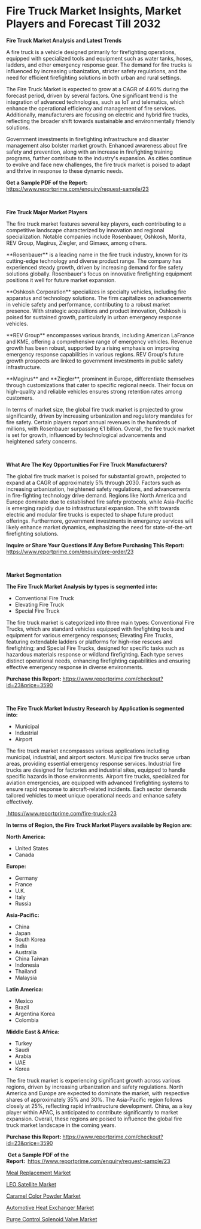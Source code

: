 <p><h1>Fire Truck Market Insights, Market Players and Forecast Till 2032</h1></p><p><strong>Fire Truck Market Analysis and Latest Trends</strong></p>
<p><p>A fire truck is a vehicle designed primarily for firefighting operations, equipped with specialized tools and equipment such as water tanks, hoses, ladders, and other emergency response gear. The demand for fire trucks is influenced by increasing urbanization, stricter safety regulations, and the need for efficient firefighting solutions in both urban and rural settings.</p><p>The Fire Truck Market is expected to grow at a CAGR of 4.60% during the forecast period, driven by several factors. One significant trend is the integration of advanced technologies, such as IoT and telematics, which enhance the operational efficiency and management of fire services. Additionally, manufacturers are focusing on electric and hybrid fire trucks, reflecting the broader shift towards sustainable and environmentally friendly solutions.</p><p>Government investments in firefighting infrastructure and disaster management also bolster market growth. Enhanced awareness about fire safety and prevention, along with an increase in firefighting training programs, further contribute to the industry's expansion. As cities continue to evolve and face new challenges, the fire truck market is poised to adapt and thrive in response to these dynamic needs.</p></p>
<p><strong>Get a Sample PDF of the Report:&nbsp;</strong> <a href="https://www.reportprime.com/enquiry/request-sample/23?utm_campaign=2241&utm_medium=2&utm_source=Github&utm_content=ia&utm_term=17032025&utm_id=fire-truck">https://www.reportprime.com/enquiry/request-sample/23</a></p>
<p>&nbsp;</p>
<p><strong>Fire Truck Major Market Players</strong></p>
<p><p>The fire truck market features several key players, each contributing to a competitive landscape characterized by innovation and regional specialization. Notable companies include Rosenbauer, Oshkosh, Morita, REV Group, Magirus, Ziegler, and Gimaex, among others.</p><p>**Rosenbauer** is a leading name in the fire truck industry, known for its cutting-edge technology and diverse product range. The company has experienced steady growth, driven by increasing demand for fire safety solutions globally. Rosenbauer's focus on innovative firefighting equipment positions it well for future market expansion.</p><p>**Oshkosh Corporation** specializes in specialty vehicles, including fire apparatus and technology solutions. The firm capitalizes on advancements in vehicle safety and performance, contributing to a robust market presence. With strategic acquisitions and product innovation, Oshkosh is poised for sustained growth, particularly in urban emergency response vehicles.</p><p>**REV Group** encompasses various brands, including American LaFrance and KME, offering a comprehensive range of emergency vehicles. Revenue growth has been robust, supported by a rising emphasis on improving emergency response capabilities in various regions. REV Group's future growth prospects are linked to government investments in public safety infrastructure.</p><p>**Magirus** and **Ziegler**, prominent in Europe, differentiate themselves through customizations that cater to specific regional needs. Their focus on high-quality and reliable vehicles ensures strong retention rates among customers.</p><p>In terms of market size, the global fire truck market is projected to grow significantly, driven by increasing urbanization and regulatory mandates for fire safety. Certain players report annual revenues in the hundreds of millions, with Rosenbauer surpassing €1 billion. Overall, the fire truck market is set for growth, influenced by technological advancements and heightened safety concerns.</p></p>
<p>&nbsp;</p>
<p><strong>What Are The Key Opportunities For Fire Truck Manufacturers?</strong></p>
<p><p>The global fire truck market is poised for substantial growth, projected to expand at a CAGR of approximately 5% through 2030. Factors such as increasing urbanization, heightened safety regulations, and advancements in fire-fighting technology drive demand. Regions like North America and Europe dominate due to established fire safety protocols, while Asia-Pacific is emerging rapidly due to infrastructural expansion. The shift towards electric and modular fire trucks is expected to shape future product offerings. Furthermore, government investments in emergency services will likely enhance market dynamics, emphasizing the need for state-of-the-art firefighting solutions.</p></p>
<p><strong>Inquire or Share Your Questions If Any Before Purchasing This Report:</strong> <a href="https://www.reportprime.com/enquiry/pre-order/23?utm_campaign=2241&utm_medium=2&utm_source=Github&utm_content=ia&utm_term=17032025&utm_id=fire-truck">https://www.reportprime.com/enquiry/pre-order/23</a></p>
<p>&nbsp;</p>
<p><strong>Market Segmentation</strong></p>
<p><strong>The Fire Truck Market Analysis by types is segmented into:</strong></p>
<p><ul><li>Conventional Fire Truck</li><li>Elevating Fire Truck</li><li>Special Fire Truck</li></ul></p>
<p><p>The fire truck market is categorized into three main types: Conventional Fire Trucks, which are standard vehicles equipped with firefighting tools and equipment for various emergency responses; Elevating Fire Trucks, featuring extendable ladders or platforms for high-rise rescues and firefighting; and Special Fire Trucks, designed for specific tasks such as hazardous materials response or wildland firefighting. Each type serves distinct operational needs, enhancing firefighting capabilities and ensuring effective emergency response in diverse environments.</p></p>
<p><strong>Purchase this Report:&nbsp;</strong><a href="https://www.reportprime.com/checkout?id=23&price=3590&utm_campaign=2241&utm_medium=2&utm_source=Github&utm_content=ia&utm_term=17032025&utm_id=fire-truck">https://www.reportprime.com/checkout?id=23&price=3590</a></p>
<p>&nbsp;</p>
<p><strong>The Fire Truck Market Industry Research by Application is segmented into:</strong></p>
<p><ul><li>Municipal</li><li>Industrial</li><li>Airport</li></ul></p>
<p><p>The fire truck market encompasses various applications including municipal, industrial, and airport sectors. Municipal fire trucks serve urban areas, providing essential emergency response services. Industrial fire trucks are designed for factories and industrial sites, equipped to handle specific hazards in those environments. Airport fire trucks, specialized for aviation emergencies, are equipped with advanced firefighting systems to ensure rapid response to aircraft-related incidents. Each sector demands tailored vehicles to meet unique operational needs and enhance safety effectively.</p></p>
<p><a href="https://www.reportprime.com/fire-truck-r23?utm_campaign=2241&utm_medium=2&utm_source=Github&utm_content=ia&utm_term=17032025&utm_id=fire-truck">&nbsp;https://www.reportprime.com/fire-truck-r23</a></p>
<p><strong>In terms of Region, the Fire Truck Market Players available by Region are:</strong></p>
<p>
    <p> <strong> North America: </strong>
        <ul>
            <li>United States</li>
            <li>Canada</li>
        </ul>
        </p> 
    <p> <strong> Europe: </strong>
        <ul>
            <li>Germany</li>
            <li>France</li>
            <li>U.K.</li>
            <li>Italy</li>
            <li>Russia</li>
        </ul>
        </p> 
    <p> <strong> Asia-Pacific: </strong>
        <ul>
            <li>China</li>
            <li>Japan</li>
            <li>South Korea</li>
            <li>India</li>
            <li>Australia</li>
            <li>China Taiwan</li>
            <li>Indonesia</li>
            <li>Thailand</li>
            <li>Malaysia</li>
        </ul>
        </p> 
    <p> <strong> Latin America: </strong>
        <ul>
            <li>Mexico</li>
            <li>Brazil</li>
            <li>Argentina Korea</li>
            <li>Colombia</li>
        </ul>
        </p> 
    <p> <strong> Middle East & Africa: </strong>
        <ul>
            <li>Turkey</li>
            <li>Saudi</li>
            <li>Arabia</li>
            <li>UAE</li>
            <li>Korea</li>
        </ul>
    </p>
    </p>
<p><p>The fire truck market is experiencing significant growth across various regions, driven by increasing urbanization and safety regulations. North America and Europe are expected to dominate the market, with respective shares of approximately 35% and 30%. The Asia-Pacific region follows closely at 25%, reflecting rapid infrastructure development. China, as a key player within APAC, is anticipated to contribute significantly to market expansion. Overall, these regions are poised to influence the global fire truck market landscape in the coming years.</p></p>
<p><strong>Purchase this Report: </strong><a href="https://www.reportprime.com/checkout?id=23&price=3590&utm_campaign=2241&utm_medium=2&utm_source=Github&utm_content=ia&utm_term=17032025&utm_id=fire-truck">https://www.reportprime.com/checkout?id=23&price=3590</a></p>
<p>&nbsp;<strong>Get a Sample PDF of the Report:&nbsp;&nbsp;</strong><a href="https://www.reportprime.com/enquiry/request-sample/23?utm_campaign=2241&utm_medium=2&utm_source=Github&utm_content=ia&utm_term=17032025&utm_id=fire-truck">https://www.reportprime.com/enquiry/request-sample/23</a></p>
<p><strong></strong></p>
<p><p><a href="https://www.linkedin.com/pulse/future-meal-replacement-market-size-trends-industrys-66cagrfrom-drytf?utm_campaign=2241&utm_medium=2&utm_source=Github&utm_content=ia&utm_term=17032025&utm_id=fire-truck">Meal Replacement Market</a></p><p><a href="https://www.linkedin.com/pulse/comprehensive-assessment-globalleo-satellite-marketmarketsize-xy8df?utm_campaign=2241&utm_medium=2&utm_source=Github&utm_content=ia&utm_term=17032025&utm_id=fire-truck">LEO Satellite Market</a></p><p><a href="https://www.linkedin.com/pulse/analysis-market-caramel-color-powder-illuminating-elements-4jlhf?utm_campaign=2241&utm_medium=2&utm_source=Github&utm_content=ia&utm_term=17032025&utm_id=fire-truck">Caramel Color Powder Market</a></p><p><a href="https://github.com/sadaandilou/Market-Research-Report-List-1/blob/main/automotive-heat-exchanger-market.md?utm_campaign=2241&utm_medium=2&utm_source=Github&utm_content=ia&utm_term=17032025&utm_id=fire-truck">Automotive Heat Exchanger Market</a></p><p><a href="https://github.com/seherlouize/Market-Research-Report-List-1/blob/main/purge-control-solenoid-valve-market.md?utm_campaign=2241&utm_medium=2&utm_source=Github&utm_content=ia&utm_term=17032025&utm_id=fire-truck">Purge Control Solenoid Valve Market</a></p></p>